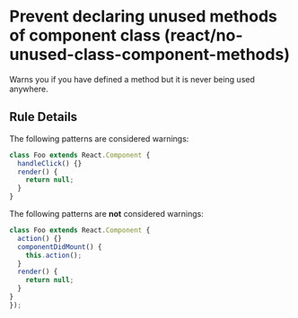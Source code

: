 # Prevent declaring unused methods of component class (react/no-unused-class-component-methods)

Warns you if you have defined a method but it is never being used anywhere.

## Rule Details

The following patterns are considered warnings:

```jsx
class Foo extends React.Component {
  handleClick() {}
  render() {
    return null;
  }
}
```

The following patterns are **not** considered warnings:

```jsx
class Foo extends React.Component {
  action() {}
  componentDidMount() {
    this.action();
  }
  render() {
    return null;
  }
}
});
```
